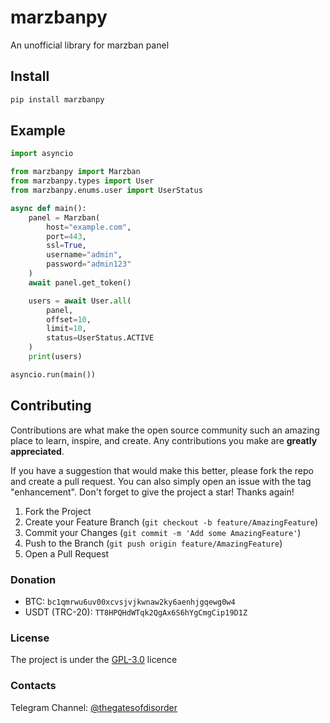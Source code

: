 # marzbanpy

An unofficial library for marzban panel

## Install

```sh
pip install marzbanpy
```

## Example

```python
import asyncio

from marzbanpy import Marzban
from marzbanpy.types import User
from marzbanpy.enums.user import UserStatus

async def main():
    panel = Marzban(
        host="example.com",
        port=443,
        ssl=True,
        username="admin",
        password="admin123"
    )
    await panel.get_token()

    users = await User.all(
        panel, 
        offset=10, 
        limit=10, 
        status=UserStatus.ACTIVE
    )
    print(users)

asyncio.run(main())
```

## Contributing

Contributions are what make the open source community such an amazing place to learn, inspire, and create. Any contributions you make are **greatly appreciated**.

If you have a suggestion that would make this better, please fork the repo and create a pull request. You can also simply open an issue with the tag "enhancement".
Don't forget to give the project a star! Thanks again!

1. Fork the Project
2. Create your Feature Branch (`git checkout -b feature/AmazingFeature`)
3. Commit your Changes (`git commit -m 'Add some AmazingFeature'`)
4. Push to the Branch (`git push origin feature/AmazingFeature`)
5. Open a Pull Request

### Donation

- BTC: `bc1qmrwu6uv00xcvsjvjkwnaw2ky6aenhjgqewg0w4`
- USDT (TRC-20): `TT8HPQHdWTqk2QgAx6S6hYgCmgCip19D1Z`

### License

The project is under the [GPL-3.0](https://github.com/gunsh1p/marzbanpy/blob/main/LICENSE) licence

### Contacts

Telegram Channel: [@thegatesofdisorder](https://t.me/thegatesofdisorder)